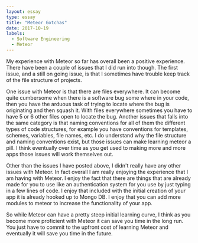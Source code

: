 ```yaml
---
layout: essay
type: essay
title: "Meteor Gotchas"
date: 2017-10-19
labels:
  - Software Engineering
  - Meteor
---
```


My experience with Meteor so far has overall been a positive experience. There have been a couple of issues that I did run into though. The first issue, and a still on going issue, is that I sometimes have trouble keep track of the file structure of projects. 

One issue with Meteor is that there are files everywhere. It can become quite cumbersome when there is a software bug some where in your code, then you have the arduous task of trying to locate where the bug is originating and then squash it. With files everywhere sometimes you have to have 5 or 6 other files open to locate the bug. Another issues that falls into the same category is that naming conventions for all of them the different types of code structures, for example you have conventions for templates, schemes, variables, file names, etc. I do understand why the file structure and naming conventions exist, but those issues can make learning meteor a pill. I think eventually over time as you get used to making more and more apps those issues will work themselves out.

Other than the issues I have posted above, I didn't really have any other issues with Meteor. In fact overall I am really enjoying the experience that I am having with Meteor. I enjoy the fact that there are things that are already made for you to use like an authentication system for you use by just typing in a few lines of code. I enjoy that included with the initial creation of your app it is already hooked up to Mongo DB. I enjoy that you can add more modules to meteor to increase the functionality of your app. 

So while Meteor can have a pretty steep initial learning curve, I think as you become more proficient with Meteor it can save you time in the long run. You just have to commit to the upfront cost of learning Meteor and eventually it will save you time in the future. 

